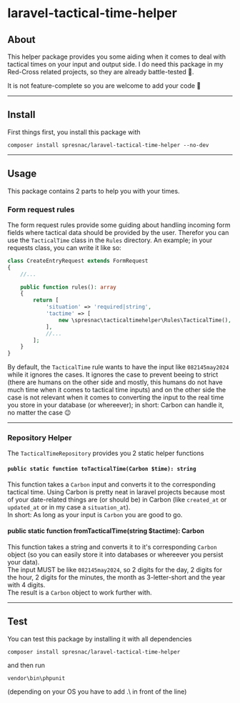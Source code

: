 # laravel-tactical-time-helper

## About 
This helper package provides you some aiding when it comes to deal with tactical times on your input and output side. I do need this package in my Red-Cross related projects, so they are already battle-tested 🫡. 

It is not feature-complete so you are welcome to add your code 🙏

---

## Install 
First things first, you install this package with
```shell
composer install spresnac/laravel-tactical-time-helper --no-dev
```

---

## Usage
This package contains 2 parts to help you with your times.

### Form request rules
The form request rules provide some guiding about handling incoming form fields where tactical data should be provided by the user.
Therefor you can use the `TacticalTime` class in the `Rules` directory.
An example; in your requests class, you can write it like so:
```php
class CreateEntryRequest extends FormRequest
{
    //...

    public function rules(): array
    {
        return [
            'situation' => 'required|string',
            'tactime' => [
                new \spresnac\tacticaltimehelper\Rules\TacticalTime(),
            ],
            //...
        ];
    }
}
```
By default, the `TacticalTime` rule wants to have the input like `082145may2024` while it ignores the cases. It ignores the case to prevent beeing to strict (there are humans on the other side and mostly, this humans do not have much time when it comes to tactical time inputs) and on the other side the case is not relevant when it comes to converting the input to the real time you store in your database (or whereever); in short: Carbon can handle it, no matter the case 😉

---

### Repository Helper

The `TacticalTimeRepository` provides you 2 static helper functions

#### `public static function toTacticalTime(Carbon $time): string`
This function takes a `Carbon` input and converts it to the corresponding tactical time. Using Carbon is pretty neat in laravel projects because most of your date-related things are (or should be) in Carbon (like `created_at` or `updated_at` or in my case a `situation_at`).  
In short: As long as your input is `Carbon` you are good to go.

#### public static function fromTacticalTime(string $tactime): Carbon
This function takes a string and converts it to it's corresponding `Carbon` object (so you can easily store it into databases or whereever you persist your data).  
The input MUST be like `082145may2024`, so 2 digits for the day, 2 digits for the hour, 2 digits for the minutes, the month as 3-letter-short and the year with 4 digits.  
The result is a `Carbon` object to work further with.

---

## Test
You can test this package by installing it with all dependencies
```shell
composer install spresnac/laravel-tactical-time-helper
```
and then run
```shell
vendor\bin\phpunit
```
(depending on your OS you have to add .\ in front of the line)